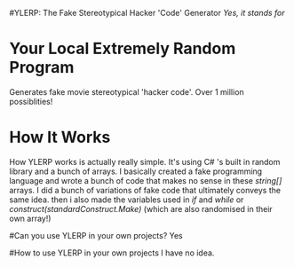 #YLERP: The Fake Stereotypical Hacker 'Code' Generator
*Yes, it stands for*

# Your Local Extremely Random Program

Generates fake movie stereotypical 'hacker code'. Over 1 million possiblities!

# How It Works
How YLERP works is actually really simple. It's using C# 's built in random library and a bunch of arrays. I basically created a fake programming language and wrote a bunch of code that makes no sense in these *string[]* arrays. I did a bunch of variations of fake code that ultimately conveys the same idea. then i also made the variables used in *if* and *while* or *construct(standardConstruct.Make)* (which are also randomised in their own array!)

#Can you use YLERP in your own projects?
Yes

#How to use YLERP in your own projects
I have no idea.

